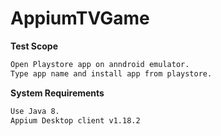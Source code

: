 # AppiumTVGame

**Test Scope**

```bash
Open Playstore app on anndroid emulator.
Type app name and install app from playstore.
```


**System Requirements**

```bash
Use Java 8.
Appium Desktop client v1.18.2
```
